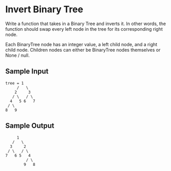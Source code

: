 # Invert Binary Tree

Write a function that takes in a Binary Tree and inverts it. In other words, the function should swap every left node in the tree for its corresponding right node.

Each BinaryTree node has an integer value, a left child node, and a right child node. Children nodes can either be BinaryTree nodes themselves or None / null.

## Sample Input
```
tree = 1
     /   \
    2     3
   / \   / \
  4   5 6   7
 / \
8   9
```

## Sample Output
```
     1
   /   \
  3     2
 / \   / \
7   6 5   4
         / \
        9   8
```